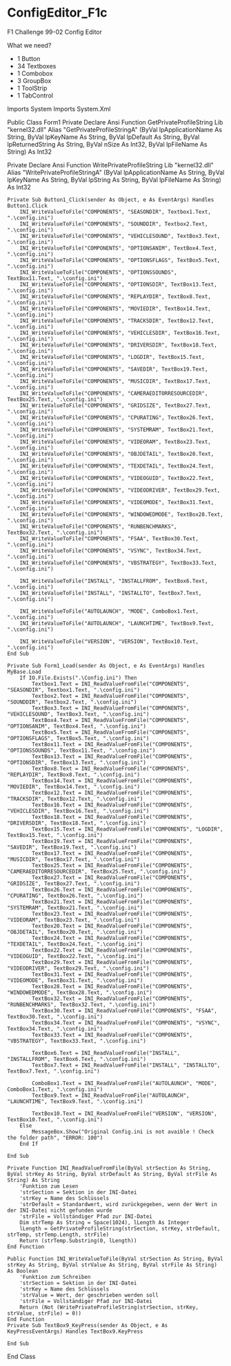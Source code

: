 # ConfigEditor_F1c
F1 Challenge 99-02 Config Editor

What we need?
- 1 Button 
- 34 Textboxes
- 1 Combobox
- 3 GroupBox
- 1 ToolStrip
- 1 TabControl

Imports System
Imports System.Xml

Public Class Form1
Private Declare Ansi Function GetPrivateProfileString Lib "kernel32.dll" Alias "GetPrivateProfileStringA" (ByVal lpApplicationName As String, ByVal lpKeyName As String, ByVal lpDefault As String, ByVal lpReturnedString As String, ByVal nSize As Int32, ByVal lpFileName As String) As Int32

Private Declare Ansi Function WritePrivateProfileString Lib "kernel32.dll" Alias "WritePrivateProfileStringA" (ByVal lpApplicationName As String, ByVal lpKeyName As String, ByVal lpString As String, ByVal lpFileName As String) As Int32

    Private Sub Button1_Click(sender As Object, e As EventArgs) Handles Button1.Click
        INI_WriteValueToFile("COMPONENTS", "SEASONDIR", Textbox1.Text, ".\config.ini")
        INI_WriteValueToFile("COMPONENTS", "SOUNDDIR", Textbox2.Text, ".\config.ini")
        INI_WriteValueToFile("COMPONENTS", "VEHICLESOUND", TextBox3.Text, ".\config.ini")
        INI_WriteValueToFile("COMPONENTS", "OPTIONSANIM", TextBox4.Text, ".\config.ini")
        INI_WriteValueToFile("COMPONENTS", "OPTIONSFLAGS", TextBox5.Text, ".\config.ini")
        INI_WriteValueToFile("COMPONENTS", "OPTIONSSOUNDS", TextBox11.Text, ".\config.ini")
        INI_WriteValueToFile("COMPONENTS", "OPTIONSDIR", TextBox13.Text, ".\config.ini")
        INI_WriteValueToFile("COMPONENTS", "REPLAYDIR", TextBox8.Text, ".\config.ini")
        INI_WriteValueToFile("COMPONENTS", "MOVIEDIR", TextBox14.Text, ".\config.ini")
        INI_WriteValueToFile("COMPONENTS", "TRACKSDIR", TextBox12.Text, ".\config.ini")
        INI_WriteValueToFile("COMPONENTS", "VEHICLESDIR", TextBox16.Text, ".\config.ini")
        INI_WriteValueToFile("COMPONENTS", "DRIVERSDIR", TextBox18.Text, ".\config.ini")
        INI_WriteValueToFile("COMPONENTS", "LOGDIR", TextBox15.Text, ".\config.ini")
        INI_WriteValueToFile("COMPONENTS", "SAVEDIR", TextBox19.Text, ".\config.ini")
        INI_WriteValueToFile("COMPONENTS", "MUSICDIR", TextBox17.Text, ".\config.ini")
        INI_WriteValueToFile("COMPONENTS", "CAMERAEDITORRESOURCEDIR", TextBox25.Text, ".\config.ini")
        INI_WriteValueToFile("COMPONENTS", "GRIDSIZE", TextBox27.Text, ".\config.ini")
        INI_WriteValueToFile("COMPONENTS", "CPURATING", TextBox26.Text, ".\config.ini")
        INI_WriteValueToFile("COMPONENTS", "SYSTEMRAM", TextBox21.Text, ".\config.ini")
        INI_WriteValueToFile("COMPONENTS", "VIDEORAM", TextBox23.Text, ".\config.ini")
        INI_WriteValueToFile("COMPONENTS", "OBJDETAIL", TextBox20.Text, ".\config.ini")
        INI_WriteValueToFile("COMPONENTS", "TEXDETAIL", TextBox24.Text, ".\config.ini")
        INI_WriteValueToFile("COMPONENTS", "VIDEOGUID", TextBox22.Text, ".\config.ini")
        INI_WriteValueToFile("COMPONENTS", "VIDEODRIVER", TextBox29.Text, ".\config.ini")
        INI_WriteValueToFile("COMPONENTS", "VIDEOMODE", TextBox31.Text, ".\config.ini")
        INI_WriteValueToFile("COMPONENTS", "WINDOWEDMODE", TextBox28.Text, ".\config.ini")
        INI_WriteValueToFile("COMPONENTS", "RUNBENCHMARKS", TextBox32.Text, ".\config.ini")
        INI_WriteValueToFile("COMPONENTS", "FSAA", TextBox30.Text, ".\config.ini")
        INI_WriteValueToFile("COMPONENTS", "VSYNC", TextBox34.Text, ".\config.ini")
        INI_WriteValueToFile("COMPONENTS", "VBSTRATEGY", TextBox33.Text, ".\config.ini")

        INI_WriteValueToFile("INSTALL", "INSTALLFROM", TextBox6.Text, ".\config.ini")
        INI_WriteValueToFile("INSTALL", "INSTALLTO", TextBox7.Text, ".\config.ini")

        INI_WriteValueToFile("AUTOLAUNCH", "MODE", ComboBox1.Text, ".\config.ini")
        INI_WriteValueToFile("AUTOLAUNCH", "LAUNCHTIME", TextBox9.Text, ".\config.ini")

        INI_WriteValueToFile("VERSION", "VERSION", TextBox10.Text, ".\config.ini")
    End Sub

    Private Sub Form1_Load(sender As Object, e As EventArgs) Handles MyBase.Load
        If IO.File.Exists(".\Config.ini") Then
            Textbox1.Text = INI_ReadValueFromFile("COMPONENTS", "SEASONDIR", Textbox1.Text, ".\config.ini")
            Textbox2.Text = INI_ReadValueFromFile("COMPONENTS", "SOUNDDIR", Textbox2.Text, ".\config.ini")
            TextBox3.Text = INI_ReadValueFromFile("COMPONENTS", "VEHICLESOUND", TextBox3.Text, ".\config.ini")
            TextBox4.Text = INI_ReadValueFromFile("COMPONENTS", "OPTIONSANIM", TextBox4.Text, ".\config.ini")
            TextBox5.Text = INI_ReadValueFromFile("COMPONENTS", "OPTIONSFLAGS", TextBox5.Text, ".\config.ini")
            TextBox11.Text = INI_ReadValueFromFile("COMPONENTS", "OPTIONSSOUNDS", TextBox11.Text, ".\config.ini")
            TextBox13.Text = INI_ReadValueFromFile("COMPONENTS", "OPTIONSDIR", TextBox13.Text, ".\config.ini")
            TextBox8.Text = INI_ReadValueFromFile("COMPONENTS", "REPLAYDIR", TextBox8.Text, ".\config.ini")
            TextBox14.Text = INI_ReadValueFromFile("COMPONENTS", "MOVIEDIR", TextBox14.Text, ".\config.ini")
            TextBox12.Text = INI_ReadValueFromFile("COMPONENTS", "TRACKSDIR", TextBox12.Text, ".\config.ini")
            TextBox16.Text = INI_ReadValueFromFile("COMPONENTS", "VEHICLESDIR", TextBox16.Text, ".\config.ini")
            TextBox18.Text = INI_ReadValueFromFile("COMPONENTS", "DRIVERSDIR", TextBox18.Text, ".\config.ini")
            TextBox15.Text = INI_ReadValueFromFile("COMPONENTS", "LOGDIR", TextBox15.Text, ".\config.ini")
            TextBox19.Text = INI_ReadValueFromFile("COMPONENTS", "SAVEDIR", TextBox19.Text, ".\config.ini")
            TextBox17.Text = INI_ReadValueFromFile("COMPONENTS", "MUSICDIR", TextBox17.Text, ".\config.ini")
            TextBox25.Text = INI_ReadValueFromFile("COMPONENTS", "CAMERAEDITORRESOURCEDIR", TextBox25.Text, ".\config.ini")
            TextBox27.Text = INI_ReadValueFromFile("COMPONENTS", "GRIDSIZE", TextBox27.Text, ".\config.ini")
            TextBox26.Text = INI_ReadValueFromFile("COMPONENTS", "CPURATING", TextBox26.Text, ".\config.ini")
            TextBox21.Text = INI_ReadValueFromFile("COMPONENTS", "SYSTEMRAM", TextBox21.Text, ".\config.ini")
            TextBox23.Text = INI_ReadValueFromFile("COMPONENTS", "VIDEORAM", TextBox23.Text, ".\config.ini")
            TextBox20.Text = INI_ReadValueFromFile("COMPONENTS", "OBJDETAIL", TextBox20.Text, ".\config.ini")
            TextBox24.Text = INI_ReadValueFromFile("COMPONENTS", "TEXDETAIL", TextBox24.Text, ".\config.ini")
            TextBox22.Text = INI_ReadValueFromFile("COMPONENTS", "VIDEOGUID", TextBox22.Text, ".\config.ini")
            TextBox29.Text = INI_ReadValueFromFile("COMPONENTS", "VIDEODRIVER", TextBox29.Text, ".\config.ini")
            TextBox31.Text = INI_ReadValueFromFile("COMPONENTS", "VIDEOMODE", TextBox31.Text, ".\config.ini")
            TextBox28.Text = INI_ReadValueFromFile("COMPONENTS", "WINDOWEDMODE", TextBox28.Text, ".\config.ini")
            TextBox32.Text = INI_ReadValueFromFile("COMPONENTS", "RUNBENCHMARKS", TextBox32.Text, ".\config.ini")
            TextBox30.Text = INI_ReadValueFromFile("COMPONENTS", "FSAA", TextBox30.Text, ".\config.ini")
            TextBox34.Text = INI_ReadValueFromFile("COMPONENTS", "VSYNC", TextBox34.Text, ".\config.ini")
            TextBox33.Text = INI_ReadValueFromFile("COMPONENTS", "VBSTRATEGY", TextBox33.Text, ".\config.ini")

            TextBox6.Text = INI_ReadValueFromFile("INSTALL", "INSTALLFROM", TextBox6.Text, ".\config.ini")
            TextBox7.Text = INI_ReadValueFromFile("INSTALL", "INSTALLTO", TextBox7.Text, ".\config.ini")

            ComboBox1.Text = INI_ReadValueFromFile("AUTOLAUNCH", "MODE", ComboBox1.Text, ".\config.ini")
            TextBox9.Text = INI_ReadValueFromFile("AUTOLAUNCH", "LAUNCHTIME", TextBox9.Text, ".\config.ini")

            TextBox10.Text = INI_ReadValueFromFile("VERSION", "VERSION", TextBox10.Text, ".\config.ini")
        Else
            MessageBox.Show("Original Config.ini is not avaible ! Check the folder path", "ERROR: 100")
        End If

    End Sub

    Private Function INI_ReadValueFromFile(ByVal strSection As String, ByVal strKey As String, ByVal strDefault As String, ByVal strFile As String) As String
        'Funktion zum Lesen
        'strSection = Sektion in der INI-Datei
        'strKey = Name des Schlüssels
        'strDefault = Standardwert, wird zurückgegeben, wenn der Wert in der INI-Datei nicht gefunden wurde
        'strFile = Vollständiger Pfad zur INI-Datei
        Dim strTemp As String = Space(1024), lLength As Integer
        lLength = GetPrivateProfileString(strSection, strKey, strDefault, strTemp, strTemp.Length, strFile)
        Return (strTemp.Substring(0, lLength))
    End Function

    Public Function INI_WriteValueToFile(ByVal strSection As String, ByVal strKey As String, ByVal strValue As String, ByVal strFile As String) As Boolean
        'Funktion zum Schreiben
        'strSection = Sektion in der INI-Datei
        'strKey = Name des Schlüssels
        'strValue = Wert, der geschrieben werden soll
        'strFile = Vollständiger Pfad zur INI-Datei
        Return (Not (WritePrivateProfileString(strSection, strKey, strValue, strFile) = 0))
    End Function
    Private Sub TextBox9_KeyPress(sender As Object, e As KeyPressEventArgs) Handles TextBox9.KeyPress

    End Sub
End Class
